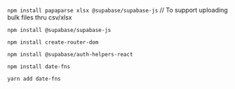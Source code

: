 ``npm install papaparse xlsx @supabase/supabase-js`` // To support uploading bulk files thru csv/xlsx

``npm install @supabase/supabase-js``

``npm install create-router-dom``

``npm install @supabase/auth-helpers-react``

``npm install date-fns``

``yarn add date-fns``